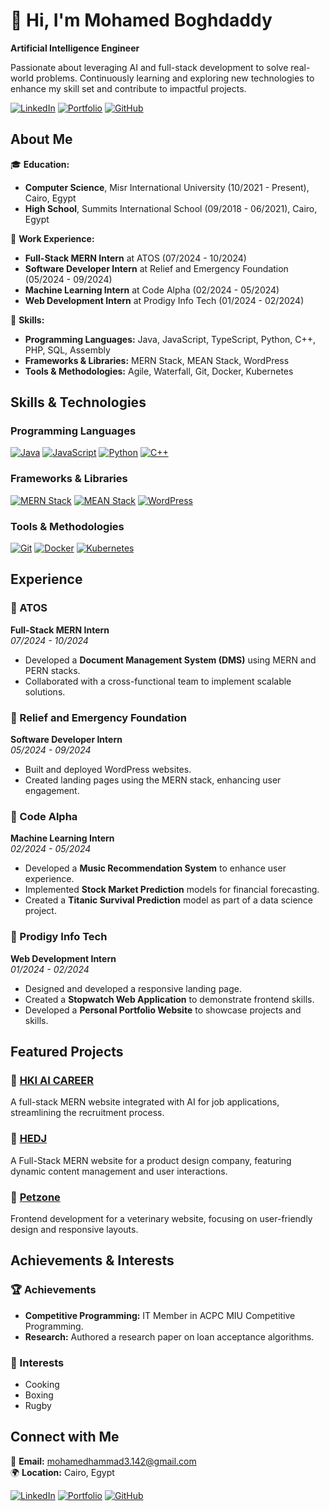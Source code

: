 # 👋 Hi, I'm Mohamed Boghdaddy

**Artificial Intelligence Engineer**

Passionate about leveraging AI and full-stack development to solve real-world problems. Continuously learning and exploring new technologies to enhance my skill set and contribute to impactful projects.

[![LinkedIn](https://img.shields.io/badge/LinkedIn-0077B5?logo=linkedin&logoColor=white)](https://www.linkedin.com/in/mohamed-el-boghdaddy/)
[![Portfolio](https://img.shields.io/badge/Portfolio-ff5a5f?logo=google-chrome&logoColor=white)](https://boghdaddys-portfolio.netlify.app/)
[![GitHub](https://img.shields.io/badge/GitHub-100000?logo=github&logoColor=white)](https://github.com/MohamedBoghdaddy)

## About Me

🎓 **Education:**
- **Computer Science**, Misr International University (10/2021 - Present), Cairo, Egypt
- **High School**, Summits International School (09/2018 - 06/2021), Cairo, Egypt

💼 **Work Experience:**
- **Full-Stack MERN Intern** at ATOS (07/2024 - 10/2024)
- **Software Developer Intern** at Relief and Emergency Foundation (05/2024 - 09/2024)
- **Machine Learning Intern** at Code Alpha (02/2024 - 05/2024)
- **Web Development Intern** at Prodigy Info Tech (01/2024 - 02/2024)

🔧 **Skills:**
- **Programming Languages:** Java, JavaScript, TypeScript, Python, C++, PHP, SQL, Assembly
- **Frameworks & Libraries:** MERN Stack, MEAN Stack, WordPress
- **Tools & Methodologies:** Agile, Waterfall, Git, Docker, Kubernetes

## Skills & Technologies

### Programming Languages
[![Java](https://img.shields.io/badge/Java-ED8B00?style=for-the-badge&logo=java&logoColor=white)](https://github.com/MohamedBoghdaddy?tab=repositories&q=&type=&language=java)
[![JavaScript](https://img.shields.io/badge/JavaScript-F7DF1E?style=for-the-badge&logo=javascript&logoColor=black)](https://github.com/MohamedBoghdaddy?tab=repositories&q=&type=&language=javascript)
[![Python](https://img.shields.io/badge/Python-3776AB?style=for-the-badge&logo=python&logoColor=white)](https://github.com/MohamedBoghdaddy?tab=repositories&q=&type=&language=python)
[![C++](https://img.shields.io/badge/C++-00599C?style=for-the-badge&logo=cplusplus&logoColor=white)](https://github.com/MohamedBoghdaddy?tab=repositories&q=&type=&language=cpp)

### Frameworks & Libraries
[![MERN Stack](https://img.shields.io/badge/MERN-61DAFB?style=for-the-badge&logo=react&logoColor=white)](https://github.com/MohamedBoghdaddy?tab=repositories&q=mern)
[![MEAN Stack](https://img.shields.io/badge/MEAN-00D084?style=for-the-badge&logo=angular&logoColor=white)](https://github.com/MohamedBoghdaddy?tab=repositories&q=mean)
[![WordPress](https://img.shields.io/badge/WordPress-21759B?style=for-the-badge&logo=wordpress&logoColor=white)](https://github.com/MohamedBoghdaddy?tab=repositories&q=wordpress)

### Tools & Methodologies
[![Git](https://img.shields.io/badge/Git-F05032?style=for-the-badge&logo=git&logoColor=white)](https://github.com/MohamedBoghdaddy?tab=repositories&q=&type=&language=git)
[![Docker](https://img.shields.io/badge/Docker-2496ED?style=for-the-badge&logo=docker&logoColor=white)](https://github.com/MohamedBoghdaddy?tab=repositories&q=&type=&language=docker)
[![Kubernetes](https://img.shields.io/badge/Kubernetes-326CE5?style=for-the-badge&logo=kubernetes&logoColor=white)](https://github.com/MohamedBoghdaddy?tab=repositories&q=&type=&language=kubernetes)

## Experience

### 🏢 ATOS
**Full-Stack MERN Intern**  
*07/2024 - 10/2024*
- Developed a **Document Management System (DMS)** using MERN and PERN stacks.
- Collaborated with a cross-functional team to implement scalable solutions.

### 🏢 Relief and Emergency Foundation
**Software Developer Intern**  
*05/2024 - 09/2024*
- Built and deployed WordPress websites.
- Created landing pages using the MERN stack, enhancing user engagement.

### 🏢 Code Alpha
**Machine Learning Intern**  
*02/2024 - 05/2024*
- Developed a **Music Recommendation System** to enhance user experience.
- Implemented **Stock Market Prediction** models for financial forecasting.
- Created a **Titanic Survival Prediction** model as part of a data science project.

### 🏢 Prodigy Info Tech
**Web Development Intern**  
*01/2024 - 02/2024*
- Designed and developed a responsive landing page.
- Created a **Stopwatch Web Application** to demonstrate frontend skills.
- Developed a **Personal Portfolio Website** to showcase projects and skills.

## Featured Projects

### 🚀 [HKI AI CAREER](https://github.com/MohamedBoghdaddy/HKI-AI-CAREER)
A full-stack MERN website integrated with AI for job applications, streamlining the recruitment process.

### 🚀 [HEDJ](https://github.com/MohamedBoghdaddy/HEDJ)
A Full-Stack MERN website for a product design company, featuring dynamic content management and user interactions.

### 🚀 [Petzone](https://github.com/MohamedBoghdaddy/Petzone)
Frontend development for a veterinary website, focusing on user-friendly design and responsive layouts.

## Achievements & Interests

### 🏆 Achievements
- **Competitive Programming:** IT Member in ACPC MIU Competitive Programming.
- **Research:** Authored a research paper on loan acceptance algorithms.

### 🎯 Interests
- Cooking
- Boxing
- Rugby

## Connect with Me

📧 **Email:** [mohamedhammad3.142@gmail.com](mailto:mohamedhammad3.142@gmail.com)  
🌍 **Location:** Cairo, Egypt

[![LinkedIn](https://img.shields.io/badge/LinkedIn-0077B5?logo=linkedin&logoColor=white)](https://www.linkedin.com/in/mohamed-el-boghdaddy/)
[![Portfolio](https://img.shields.io/badge/Portfolio-ff5a5f?logo=google-chrome&logoColor=white)](https://boghdaddys-portfolio.netlify.app/)
[![GitHub](https://img.shields.io/badge/GitHub-100000?logo=github&logoColor=white)](https://github.com/MohamedBoghdaddy)
